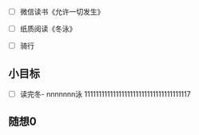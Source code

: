 - [ ] 微信读书《允许一切发生》
- [ ] 纸质阅读《冬泳》
- [ ] 骑行


## 小目标
- [ ] 读完冬- nnnnnnn泳
1111111111111111111111111111111111117
## 随想0
